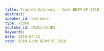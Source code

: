 ```yaml
---
title: Trusted Autonomy - Code BEAM SF 2018
abstract: 
speaker_id: ben-marx
type: video
youtube_id: NAdCxr6C4DI
keywords: 
date: 2018-04-12
tags: BEAM,Code BEAM SF 2018
---
```



